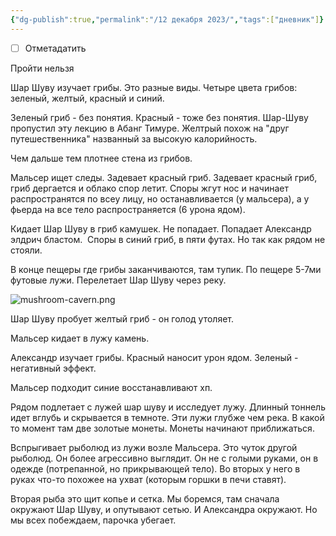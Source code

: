 ```yaml
---
{"dg-publish":true,"permalink":"/12 декабря 2023/","tags":["дневник"]}
---
```


- [ ] Отметадатить

Пройти нельзя

Шар Шуву изучает грибы. Это разные виды. Четыре цвета грибов: зеленый, желтый, красный и синий.

Зеленый гриб - без понятия. Красный - тоже без понятия. Шар-Шуву пропустил эту лекцию в Абанг Тимуре. Желтрый похож на "друг путешественника" названный за высокую калорийность.

Чем дальше тем плотнее стена из грибов.

Мальсер ищет следы. Задевает красный гриб. Задевает красный гриб, гриб дергается и облако спор летит. Споры жгут нос и начинает распространятся по всеу лицу, но останавливается (у мальсера), а у фьерда на все тело распространяется (6 урона ядом).

Кидает Шар Шуву в гриб камушек. Не попадает. Попадает Александр элдрич бластом.  Споры в синий гриб, в пяти футах. Но так как рядом не стояли.

В конце пещеры где грибы заканчиваются, там тупик. По пещере 5-7ми футовые лужи. Перелетает Шар Шуву через реку.

![mushroom-cavern.png](/img/user/media/mushroom-cavern.png)

Шар Шуву пробует желтый гриб - он голод утоляет.

Мальсер кидает в лужу камень.

Александр изучает грибы. Красный наносит урон ядом. Зеленый - негативный эффект.

Мальсер подходит синие восстанавливают хп.

Рядом подлетает с лужей шар шуву и исследует лужу. Длинный тоннель идет вглубь и скрывается в темноте. Эти лужи глубже чем река. В какой то момент там две золотые монеты. Монеты начинают приближаться.

Вспрыгивает рыболюд из лужи возле Мальсера. Это чуток другой рыболюд. Он более агрессивно выглядит. Он не с голыми руками, он в одежде (потрепанной, но прикрывающей тело). Во вторых у него в руках что-то похожее на ухват (которым горшки в печи ставят).

Вторая рыба это щит копье и сетка. Мы боремся, там сначала окружают Шар Шуву, и опутывают сетью. И Александра окружают. Но мы всех побеждаем, парочка убегает.